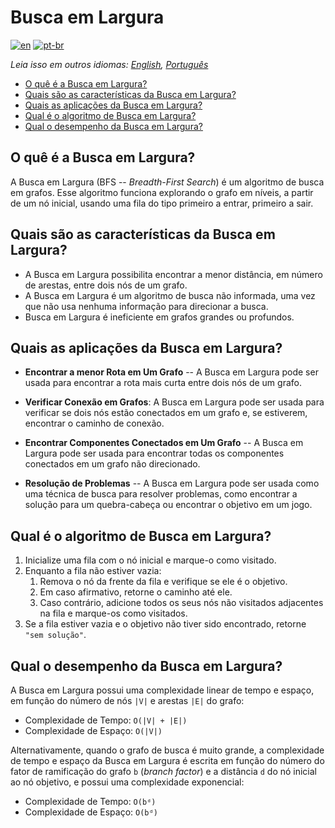 # Busca em Largura

[![en](https://img.shields.io/badge/lang-en-red.svg)](./README.md) [![pt-br](https://img.shields.io/badge/lang-pt--br-green.svg)](README.pt-br.md)

_Leia isso em outros idiomas: [English](README.md), [Português](README.pt-br.md)_

- [O quê é a Busca em Largura?](#o-quê-é-a-busca-em-largura)
- [Quais são as características da Busca em Largura?](#quais-são-as-características-da-busca-em-largura)
- [Quais as aplicações da Busca em Largura?](#quais-as-aplicações-da-busca-em-largura)
- [Qual é o algoritmo de Busca em Largura?](#qual-é-o-algoritmo-de-busca-em-largura)
- [Qual o desempenho da Busca em Largura?](#qual-o-desempenho-da-busca-em-largura)

## O quê é a Busca em Largura?

A Busca em Largura (BFS -- _Breadth-First Search_) é um algoritmo de busca em grafos. Esse algoritmo funciona explorando o grafo em níveis, a partir de um nó inicial, usando uma fila do tipo primeiro a entrar, primeiro a sair.

## Quais são as características da Busca em Largura?

- A Busca em Largura possibilita encontrar a menor distância, em número de arestas, entre dois nós de um grafo.
- A Busca em Largura é um algoritmo de busca não informada, uma vez que não usa nenhuma informação para direcionar a busca.
- Busca em Largura é ineficiente em grafos grandes ou profundos.

## Quais as aplicações da Busca em Largura?

- **Encontrar a menor Rota em Um Grafo** -- A Busca em Largura pode ser usada para encontrar a rota mais curta entre dois nós de um grafo.

- **Verificar Conexão em Grafos**: A Busca em Largura pode ser usada para verificar se dois nós estão conectados em um grafo e, se estiverem, encontrar o caminho de conexão.

- **Encontrar Componentes Conectados em Um Grafo** -- A Busca em Largura pode ser usada para encontrar todas os componentes conectados em um grafo não direcionado.

- **Resolução de Problemas** -- A Busca em Largura pode ser usada como uma técnica de busca para resolver problemas, como encontrar a solução para um quebra-cabeça ou encontrar o objetivo em um jogo.

## Qual é o algoritmo de Busca em Largura?

1. Inicialize uma fila com o nó inicial e marque-o como visitado.
2. Enquanto a fila não estiver vazia:
   1. Remova o nó da frente da fila e verifique se ele é o objetivo.
   2. Em caso afirmativo, retorne o caminho até ele.
   3. Caso contrário, adicione todos os seus nós não visitados adjacentes na fila e marque-os como visitados.
3. Se a fila estiver vazia e o objetivo não tiver sido encontrado, retorne `"sem solução"`.

## Qual o desempenho da Busca em Largura?

A Busca em Largura possui uma complexidade linear de tempo e espaço, em função do número de nós `|V|`  e arestas `|E|` do grafo:

- Complexidade de Tempo: `O(|V| + |E|)`
- Complexidade de Espaço: `O(|V|)`

Alternativamente, quando o grafo de busca é muito grande, a complexidade de tempo e espaço da Busca em Largura é escrita em função do número do fator de ramificação do grafo `b` (_branch factor_) e a distância `d` do nó inicial ao nó objetivo, e possui uma complexidade exponencial:

- Complexidade de Tempo: `O(bᵈ)`
- Complexidade de Espaço: `O(bᵈ)`
